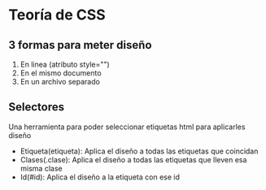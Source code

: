 # Teoría de CSS

## 3 formas para meter diseño

1. En linea (atributo style="")
2. En el mismo documento
3. En un archivo separado

## Selectores

Una herramienta para poder seleccionar etiquetas html para aplicarles diseño

- Etiqueta(etiqueta): Aplica el diseño a todas las etiquetas que coincidan
- Clases(.clase): Aplica el diseño a todas las etiquetas que lleven esa misma clase
- Id(#id): Aplica el diseño a la etiqueta con ese id
